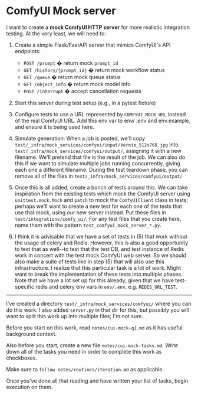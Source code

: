 # ComfyUI Mock server
I want to create a **mock ComfyUI HTTP server** for more realistic integration testing. At the very least, we will need to:

1. Create a simple Flask/FastAPI server that mimics ComfyUI's API endpoints:
   - `POST /prompt` � return mock `prompt_id`
   - `GET /history/{prompt_id}` � return mock workflow status
   - `GET /queue` � return mock queue status
   - `GET /object_info` � return mock model info
   - `POST /interrupt` � accept cancellation requests

2. Start this server during test setup (e.g., in a pytest fixture)

3. Configure tests to use a URL represented by `COMFYUI_MOCK_URL` instead of the real ComfyUI URL. Add this env var to 
env/ .env and env.example, and ensure it is being used here.

4. Simulate generation: When a job is posted, we'll copy `test/_infra/mock_services/comfyui/input/kernie_512x768.jpg` 
into `test/_infra/mock_services/comfyui/output/`, assigning it with a new filename. We'll pretend that file is the result of the job. We can also do this 
if we want to simulate multiple jobs running concurrently, giving each one a different filename. During the test 
teardown phase, you can remove all of the files in `test/_infra/mock_services/comfyui/output/`

5. Once this is all added, create a bunch of tests around this. We can take inspiration from the existing tests which 
mock the ComfyUI server using `unittest.mock.Mock` and `patch` to mock the `ComfyUIClient` class in tests; perhaps we'll
want to create a new test for each one of the tests that use that mock, using our new server instead. Put these files in
`test/integrations/comfy_ui/`. For any test files that you create here, name them with the pattern 
`test_comfyui_mock_server_*.py`. 

6. I think it is advisable that we have a set of tests in (5) that work without the usage of celery and Redis. However, 
this is also a good opportunity to test that as well--to test that the test DB, and test instance of Redis work in 
concert with the test mock ComfyUI web server. So we should also make a suite of tests like in step (5) that will also 
use this infrastructure. I realize that this particular task is a lot of work. Might want to break the implementation 
of these tests into multiple phases. Note that we have a lot set up for this already, given that we have test-specific 
redis and celery env vars in `env/.env`, e.g. `REDIS_URL_TEST`.

---

I've created a directory `test/_infra/mock_services/comfyui/` where you can do this work. I also added `server.py` in 
that dir for this, but possibly you will want to split this work up into multiple files; I'm not sure. 

Before you start on this work, read `notes/cui-mock-q1.md` as it has useful background context.

Also before you start, create a new file `notes/cui-mock-tasks.md`. Write down all of the tasks you need in order to 
complete this work as checkboxes.

Make sure to `follow notes/routines/iteration.md` as applicable.

Once you've done all that reading and have written your list of tasks, begin execution on them.